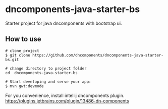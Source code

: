 # dncomponents-java-starter-bs
Starter project for java dncomponents with bootstrap ui.

## How to use
```
# clone project
$ git clone https://github.com/dncomponents/dncomponents-java-starter-bs.git

# change directory to project folder
cd  dncomponents-java-starter-bs

# Start developing and serve your app:
$ mvn gwt:devmode
```
For you convenience, install intellij dncomponents plugin.
https://plugins.jetbrains.com/plugin/13486-dn-components 
